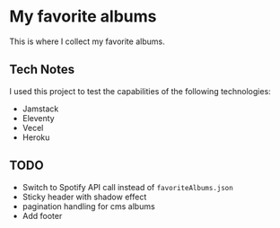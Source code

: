 # My favorite albums

This is where I collect my favorite albums.

## Tech Notes

I used this project to test the capabilities of the following technologies:

- Jamstack
- Eleventy
- Vecel
- Heroku

## TODO

- Switch to Spotify API call instead of `favoriteAlbums.json`
- Sticky header with shadow effect
- pagination handling for cms albums
- Add footer
